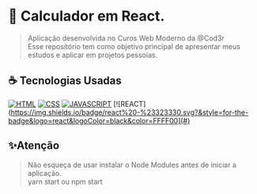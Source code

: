 # 📱 Calculador em React.
> Aplicação desenvolvida no Curos Web Moderno da @Cod3r <br>
> Esse repositório tem como objetivo principal de apresentar meus estudos e aplicar em projetos pessoias.

## ☕ Tecnologias Usadas

[![HTML](https://img.shields.io/badge/html%20-%23323330.svg?&style=for-the-badge&logo=html&logoColor=black&color=FF8000)](#)
[![CSS](https://img.shields.io/badge/css%20-%23323330.svg?&style=for-the-badge&logo=css&logoColor=black&color=2E64FE)](#)
[![JAVASCRIPT](https://img.shields.io/badge/javascript%20-%23323330.svg?&style=for-the-badge&logo=css&logoColor=black&color=FFFF00)](#)
[![REACT](https://img.shields.io/badge/react%20-%23323330.svg?&style=for-the-badge&logo=react&logoColor=black&color=FFFF00](#)





## ✨Atenção
> Não esqueça de usar instalar o Node Modules antes de iniciar a aplicação.<br>
yarn start ou npm start

